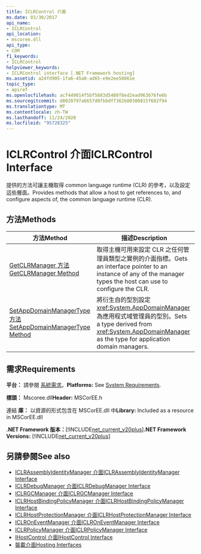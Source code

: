 ```yaml
---
title: ICLRControl 介面
ms.date: 03/30/2017
api_name:
- ICLRControl
api_location:
- mscoree.dll
api_type:
- COM
f1_keywords:
- ICLRControl
helpviewer_keywords:
- ICLRControl interface [.NET Framework hosting]
ms.assetid: a24fd905-1fa6-45a0-ad65-e9e2ee58861e
topic_type:
- apiref
ms.openlocfilehash: acf449014f5bf5683d5488f8ed2ead963676fe6b
ms.sourcegitcommit: d8020797a6657d0fbbdff362b80300815f682f94
ms.translationtype: MT
ms.contentlocale: zh-TW
ms.lasthandoff: 11/24/2020
ms.locfileid: "95728325"
---
```

# <a name="iclrcontrol-interface"></a><span data-ttu-id="58f09-102">ICLRControl 介面</span><span class="sxs-lookup"><span data-stu-id="58f09-102">ICLRControl Interface</span></span>

<span data-ttu-id="58f09-103">提供的方法可讓主機取得 common language runtime (CLR) 的參考，以及設定這些層面。</span><span class="sxs-lookup"><span data-stu-id="58f09-103">Provides methods that allow a host to get references to, and configure aspects of, the common language runtime (CLR).</span></span>  
  
## <a name="methods"></a><span data-ttu-id="58f09-104">方法</span><span class="sxs-lookup"><span data-stu-id="58f09-104">Methods</span></span>  
  
|<span data-ttu-id="58f09-105">方法</span><span class="sxs-lookup"><span data-stu-id="58f09-105">Method</span></span>|<span data-ttu-id="58f09-106">描述</span><span class="sxs-lookup"><span data-stu-id="58f09-106">Description</span></span>|  
|------------|-----------------|  
|[<span data-ttu-id="58f09-107">GetCLRManager 方法</span><span class="sxs-lookup"><span data-stu-id="58f09-107">GetCLRManager Method</span></span>](iclrcontrol-getclrmanager-method.md)|<span data-ttu-id="58f09-108">取得主機可用來設定 CLR 之任何管理員類型之實例的介面指標。</span><span class="sxs-lookup"><span data-stu-id="58f09-108">Gets an interface pointer to an instance of any of the manager types the host can use to configure the CLR.</span></span>|  
|[<span data-ttu-id="58f09-109">SetAppDomainManagerType 方法</span><span class="sxs-lookup"><span data-stu-id="58f09-109">SetAppDomainManagerType Method</span></span>](iclrcontrol-setappdomainmanagertype-method.md)|<span data-ttu-id="58f09-110">將衍生自的型別設定 <xref:System.AppDomainManager> 為應用程式域管理員的型別。</span><span class="sxs-lookup"><span data-stu-id="58f09-110">Sets a type derived from <xref:System.AppDomainManager> as the type for application domain managers.</span></span>|  
  
## <a name="requirements"></a><span data-ttu-id="58f09-111">需求</span><span class="sxs-lookup"><span data-stu-id="58f09-111">Requirements</span></span>  

 <span data-ttu-id="58f09-112">**平台：** 請參閱 [系統需求](../../get-started/system-requirements.md)。</span><span class="sxs-lookup"><span data-stu-id="58f09-112">**Platforms:** See [System Requirements](../../get-started/system-requirements.md).</span></span>  
  
 <span data-ttu-id="58f09-113">**標頭：** Mscoree.dll</span><span class="sxs-lookup"><span data-stu-id="58f09-113">**Header:** MSCorEE.h</span></span>  
  
 <span data-ttu-id="58f09-114">連結 **庫：** 以資源的形式包含在 MSCorEE.dll 中</span><span class="sxs-lookup"><span data-stu-id="58f09-114">**Library:** Included as a resource in MSCorEE.dll</span></span>  
  
 <span data-ttu-id="58f09-115">**.NET Framework 版本：**[!INCLUDE[net_current_v20plus](../../../../includes/net-current-v20plus-md.md)]</span><span class="sxs-lookup"><span data-stu-id="58f09-115">**.NET Framework Versions:** [!INCLUDE[net_current_v20plus](../../../../includes/net-current-v20plus-md.md)]</span></span>  
  
## <a name="see-also"></a><span data-ttu-id="58f09-116">另請參閱</span><span class="sxs-lookup"><span data-stu-id="58f09-116">See also</span></span>

- [<span data-ttu-id="58f09-117">ICLRAssemblyIdentityManager 介面</span><span class="sxs-lookup"><span data-stu-id="58f09-117">ICLRAssemblyIdentityManager Interface</span></span>](iclrassemblyidentitymanager-interface.md)
- [<span data-ttu-id="58f09-118">ICLRDebugManager 介面</span><span class="sxs-lookup"><span data-stu-id="58f09-118">ICLRDebugManager Interface</span></span>](iclrdebugmanager-interface.md)
- [<span data-ttu-id="58f09-119">ICLRGCManager 介面</span><span class="sxs-lookup"><span data-stu-id="58f09-119">ICLRGCManager Interface</span></span>](iclrgcmanager-interface.md)
- [<span data-ttu-id="58f09-120">ICLRHostBindingPolicyManager 介面</span><span class="sxs-lookup"><span data-stu-id="58f09-120">ICLRHostBindingPolicyManager Interface</span></span>](iclrhostbindingpolicymanager-interface.md)
- [<span data-ttu-id="58f09-121">ICLRHostProtectionManager 介面</span><span class="sxs-lookup"><span data-stu-id="58f09-121">ICLRHostProtectionManager Interface</span></span>](iclrhostprotectionmanager-interface.md)
- [<span data-ttu-id="58f09-122">ICLROnEventManager 介面</span><span class="sxs-lookup"><span data-stu-id="58f09-122">ICLROnEventManager Interface</span></span>](iclroneventmanager-interface.md)
- [<span data-ttu-id="58f09-123">ICLRPolicyManager 介面</span><span class="sxs-lookup"><span data-stu-id="58f09-123">ICLRPolicyManager Interface</span></span>](iclrpolicymanager-interface.md)
- [<span data-ttu-id="58f09-124">IHostControl 介面</span><span class="sxs-lookup"><span data-stu-id="58f09-124">IHostControl Interface</span></span>](ihostcontrol-interface.md)
- [<span data-ttu-id="58f09-125">裝載介面</span><span class="sxs-lookup"><span data-stu-id="58f09-125">Hosting Interfaces</span></span>](hosting-interfaces.md)
